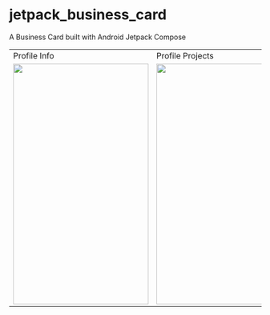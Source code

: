 
# jetpack_business_card
A Business Card built with Android Jetpack Compose

<table>
  <tr>
    <td>Profile Info</td>
     <td>Profile Projects</td>
  </tr>
  <tr>
    <td><img src="https://user-images.githubusercontent.com/72607039/170839978-ca5dc0d0-033d-46ea-af08-0b319e6e3c61.png" width=270 height=480></td>
   <td><img src="https://user-images.githubusercontent.com/72607039/170839976-bb05c344-3f70-4851-91b0-1566d0ac6e9a.png" width=270 height=480></td>
  </tr>
 </table>

